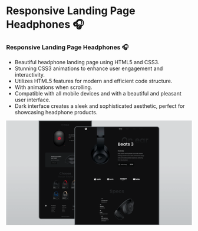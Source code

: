 # Responsive Landing Page Headphones 🎧
### Responsive Landing Page Headphones 🎧

- Beautiful headphone landing page using HTML5 and CSS3.
- Stunning CSS3 animations to enhance user engagement and interactivity.
- Utilizes HTML5 features for modern and efficient code structure.
- With animations when scrolling.
- Compatible with all mobile devices and with a beautiful and pleasant user interface.
- Dark interface creates a sleek and sophisticated aesthetic, perfect for showcasing headphone products.

![](/preview.png)